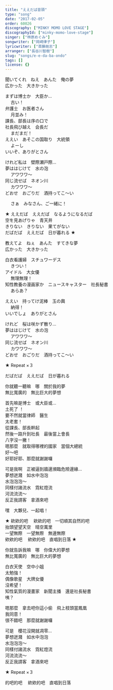 ```yaml
---
title: "ええだば音頭"
type: "song"
date: "2017-02-05"
order: 60026
discography: ["MINKY MOMO LOVE STAGE"]
discographyId: ["minky-momo-love-stage"]
singer: ["林原めぐみ"]
songwriter: ["岡崎律子"]
lyricwriter: ["首藤剛志"]
arranger: ["長谷川智樹"]
slug: "songs/e-e-da-ba-ondo"
tags: []
license: {}
---
```


聞いてくれ　ねえ　あんた　俺の夢   
広かった　大きかった   
  
まずは博士か　大臣か…   
　 古い！   
弁護士　お医者さん   
　 月並み！   
課長、部長は序の口で   
社長飛び越え　会長だ   
　 まだまだ！   
ええい　あそこの国取り　大統領   
　 よーし   
いいぞ、ありがとさん   
  
けれど私は　壁際瀬戸際…   
夢ははじけて　水の泡   
　 アワワワ～   
同じ流せば　ネオン川   
　 カワワワ～   
どおせ　おごりだ　酒持ってこ～い   
  
　 さぁ　みなさん、ご一緒に！   
  
★ ええだば　ええだば　なるようになるだば   
空を見あげりゃ　青天井   
きりない　きりない　果てがない   
だばだば　ええだば　日が暮れる ★   
  
教えてよ　ねぇ　あんた　すてきな夢   
広かった　大きかった   
  
白衣看護婦　スチュワーデス   
　 きつい！   
アイドル　大女優   
　 無理無理！   
知性教養の漫画家か　ニュースキャスター　社長秘書   
　 あらあ？   
  
ええい　持ってけ泥棒　玉の輿   
　 納得！   
いいでしょ　ありがとさん   
  
けれど　桜は咲かず散り…   
夢ははじけて　水の泡   
　 アワワワ～   
同じ流せば　ネオン川   
　 カワワワ～   
どおせ　おごりだ　酒持ってこ～い   
  
★ Repeat ×３  
  
だばだば　ええだば　日が暮れる  
  
你就聽一聽嘛　哪　關於我的夢  
無比寬廣的　無比巨大的夢想  
  
首先嘛是博士　或大臣或…   
土死了 ！   
要不然就當律師　醫生  
太老套！   
從課長、部長幹起  
然後一路升到社長　最後當上會長  
八字沒一撇！   
嗯那麼　就取得哪裡的國家　當個大總統  
好～吧  
好耶好耶、那麼就謝謝囉  
  
可是我啊　正被逼到牆邊瀕臨危險邊緣…   
夢想迸濺　如水中泡泡  
水泡泡泡～   
同樣付諸流水　霓紅燈流  
河流流流～   
反正我請客　拿酒來吧  
  
嘿　大夥兒、一起唱！   
  
★ 欸欸的吧　 欸欸的吧　一切順其自然的吧  
抬頭望望天空　晴空萬里  
一望無際　一望無際　無邊無際  
欸欸的吧　 欸欸的吧　直唱到日落 ★   
  
你就告訴我嘛　哪　你偉大的夢想  
無比寬廣的　無比巨大的夢想  
  
白衣天使　空中小姐  
太勉強！   
偶像歌星　大牌女優  
沒希望！   
知性氣質的漫畫家　新聞主播　還是社長秘書  
咦？   
  
嗯那麼　拿去吧你這小偷　飛上枝頭當鳳凰  
我同意！   
很不錯吧　那麼就謝謝囉  
  
可是　櫻花沒開就凋零…   
夢想迸濺　如水中泡泡  
水泡泡泡～   
同樣付諸流水　霓紅燈流  
河流流流～   
反正我請客　拿酒來吧  
  
★ Repeat ×３  
  
的吧的吧　 欸欸的吧　直唱到日落
